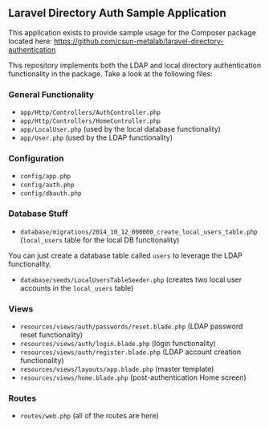 ## Laravel Directory Auth Sample Application

This application exists to provide sample usage for the Composer package located here: https://github.com/csun-metalab/laravel-directory-authentication

This repository implements both the LDAP and local directory authentication functionality in the package. Take a look at the following files:

### General Functionality

* `app/Http/Controllers/AuthController.php`
* `app/Http/Controllers/HomeController.php`
* `app/LocalUser.php` (used by the local database functionality)
* `app/User.php` (used by the LDAP functionality)

### Configuration

* `config/app.php`
* `config/auth.php`
* `config/dbauth.php`

### Database Stuff

* `database/migrations/2014_10_12_000000_create_local_users_table.php` (`local_users` table for the local DB functionality)

You can just create a database table called `users` to leverage the LDAP functionality.

* `database/seeds/LocalUsersTableSeeder.php` (creates two local user accounts in the `local_users` table)

### Views

* `resources/views/auth/passwords/reset.blade.php` (LDAP password reset functionality)
* `resources/views/auth/login.blade.php` (login functionality)
* `resources/views/auth/register.blade.php` (LDAP account creation functionality)
* `resources/views/layouts/app.blade.php` (master template)
* `resources/views/home.blade.php` (post-authentication Home screen)

### Routes

* `routes/web.php` (all of the routes are here)